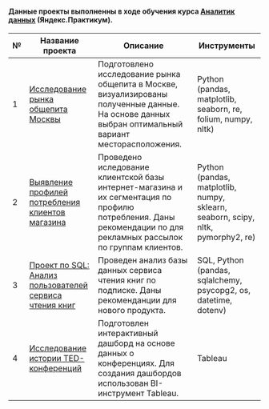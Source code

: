 
#### Данные проекты выполненны в ходе обучения курса [Аналитик данных](https://praktikum.yandex.ru/data-analyst/) (Яндекс.Практикум).


| №| Название проекта | Описание                                                     | Инструменты           |  
|-----------|-------------------|------------------------------------------------------------------|-----------------------------------|
|1             |[Исследование рынка общепита Москвы](https://github.com/dmshipov/da_yandex_project/tree/main/1.%20%D0%98%D1%81%D1%81%D0%BB%D0%B5%D0%B4%D0%BE%D0%B2%D0%B0%D0%BD%D0%B8%D0%B5%20%D1%80%D1%8B%D0%BD%D0%BA%D0%B0%20%D0%BE%D0%B1%D1%89%D0%B5%D0%BF%D0%B8%D1%82%D0%B0%20%D0%9C%D0%BE%D1%81%D0%BA%D0%B2%D1%8B)|Подготовлено исследование рынка общепита в Москве, визуализированы полученные данные. На основе данных выбран оптимальный вариант месторасположения.|Python (pandas, matplotlib, seaborn, re, folium, numpy, nltk)|
|2             |[Выявление профилей потребления клиентов магазина](https://github.com/dmshipov/da_yandex_project/tree/main/2.%20%D0%92%D1%8B%D1%8F%D0%B2%D0%BB%D0%B5%D0%BD%D0%B8%D0%B5%20%D0%BF%D1%80%D0%BE%D1%84%D0%B8%D0%BB%D0%B5%D0%B9%20%D0%BF%D0%BE%D1%82%D1%80%D0%B5%D0%B1%D0%BB%D0%B5%D0%BD%D0%B8%D1%8F)|Проведено иследование клиентской базы интернет-магазина и их сегментация по профилю потребления. Даны рекомендации по для рекламных рассылок по группам клиентов.|Python (pandas, matplotlib, numpy, sklearn, seaborn, scipy, nltk, pymorphy2, re)|
|3             |[Проект по SQL: Анализ пользователей сервиса чтения книг](https://github.com/dmshipov/da_yandex_project/tree/main/3.%20SQL%20%D0%BF%D1%80%D0%BE%D0%B5%D0%BA%D1%82%20%D0%90%D0%BD%D0%B0%D0%BB%D0%B8%D0%B7%20%D1%81%D0%B5%D1%80%D0%B2%D0%B8%D1%81%D0%B0%20%D0%BA%D0%BD%D0%B8%D0%B3)|Проведен анализ базы данных сервиса чтения книг по подписке. Даны рекоменданции для нового продукта.|SQL, Python (pandas, sqlalchemy, psycopg2, os, datetime, dotenv)|
|4             |[Исследование истории TED-конференций](https://github.com/dmshipov/da_yandex_project/tree/main/4.%20%D0%94%D0%B0%D1%88%D0%B1%D0%BE%D1%80%D0%B4%20Tableau) |Подготовлен интерактивный дашборд на основе данных о конференциях. Для создания дашбордов использован BI-инструмент Tableau.|Tableau|
